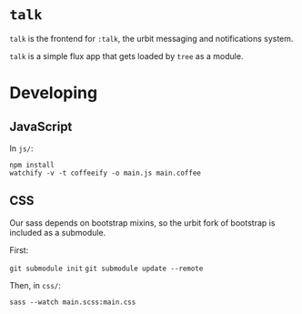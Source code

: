# `talk`

`talk` is the frontend for `:talk`, the urbit messaging and notifications system.

`talk` is a simple flux app that gets loaded by `tree` as a module.

# Developing

## JavaScript

In `js/`:

```
npm install
watchify -v -t coffeeify -o main.js main.coffee
```

## CSS

Our sass depends on bootstrap mixins, so the urbit fork of bootstrap is included as a submodule. 

First:

`git submodule init`
`git submodule update --remote`

Then, in `css/`:

`sass --watch main.scss:main.css`
